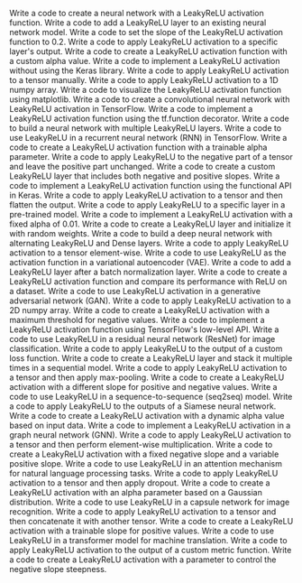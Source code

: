 Write a code to create a neural network with a LeakyReLU activation function.
Write a code to add a LeakyReLU layer to an existing neural network model.
Write a code to set the slope of the LeakyReLU activation function to 0.2.
Write a code to apply LeakyReLU activation to a specific layer's output.
Write a code to create a LeakyReLU activation function with a custom alpha value.
Write a code to implement a LeakyReLU activation without using the Keras library.
Write a code to apply LeakyReLU activation to a tensor manually.
Write a code to apply LeakyReLU activation to a 1D numpy array.
Write a code to visualize the LeakyReLU activation function using matplotlib.
Write a code to create a convolutional neural network with LeakyReLU activation in TensorFlow.
Write a code to implement a LeakyReLU activation function using the tf.function decorator.
Write a code to build a neural network with multiple LeakyReLU layers.
Write a code to use LeakyReLU in a recurrent neural network (RNN) in TensorFlow.
Write a code to create a LeakyReLU activation function with a trainable alpha parameter.
Write a code to apply LeakyReLU to the negative part of a tensor and leave the positive part unchanged.
Write a code to create a custom LeakyReLU layer that includes both negative and positive slopes.
Write a code to implement a LeakyReLU activation function using the functional API in Keras.
Write a code to apply LeakyReLU activation to a tensor and then flatten the output.
Write a code to apply LeakyReLU to a specific layer in a pre-trained model.
Write a code to implement a LeakyReLU activation with a fixed alpha of 0.01.
Write a code to create a LeakyReLU layer and initialize it with random weights.
Write a code to build a deep neural network with alternating LeakyReLU and Dense layers.
Write a code to apply LeakyReLU activation to a tensor element-wise.
Write a code to use LeakyReLU as the activation function in a variational autoencoder (VAE).
Write a code to add a LeakyReLU layer after a batch normalization layer.
Write a code to create a LeakyReLU activation function and compare its performance with ReLU on a dataset.
Write a code to use LeakyReLU activation in a generative adversarial network (GAN).
Write a code to apply LeakyReLU activation to a 2D numpy array.
Write a code to create a LeakyReLU activation with a maximum threshold for negative values.
Write a code to implement a LeakyReLU activation function using TensorFlow's low-level API.
Write a code to use LeakyReLU in a residual neural network (ResNet) for image classification.
Write a code to apply LeakyReLU to the output of a custom loss function.
Write a code to create a LeakyReLU layer and stack it multiple times in a sequential model.
Write a code to apply LeakyReLU activation to a tensor and then apply max-pooling.
Write a code to create a LeakyReLU activation with a different slope for positive and negative values.
Write a code to use LeakyReLU in a sequence-to-sequence (seq2seq) model.
Write a code to apply LeakyReLU to the outputs of a Siamese neural network.
Write a code to create a LeakyReLU activation with a dynamic alpha value based on input data.
Write a code to implement a LeakyReLU activation in a graph neural network (GNN).
Write a code to apply LeakyReLU activation to a tensor and then perform element-wise multiplication.
Write a code to create a LeakyReLU activation with a fixed negative slope and a variable positive slope.
Write a code to use LeakyReLU in an attention mechanism for natural language processing tasks.
Write a code to apply LeakyReLU activation to a tensor and then apply dropout.
Write a code to create a LeakyReLU activation with an alpha parameter based on a Gaussian distribution.
Write a code to use LeakyReLU in a capsule network for image recognition.
Write a code to apply LeakyReLU activation to a tensor and then concatenate it with another tensor.
Write a code to create a LeakyReLU activation with a trainable slope for positive values.
Write a code to use LeakyReLU in a transformer model for machine translation.
Write a code to apply LeakyReLU activation to the output of a custom metric function.
Write a code to create a LeakyReLU activation with a parameter to control the negative slope steepness.